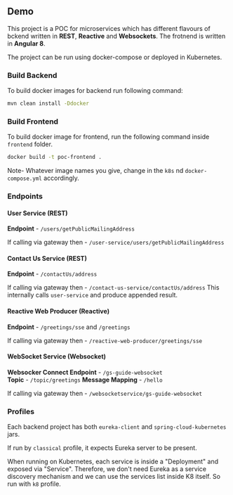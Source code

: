 ## Demo
This project is a POC for microservices which has different flavours of bckend written in **REST**, **Reactive** and **Websockets**. The frotnend is written in **Angular 8**.

The project can be run using docker-compose or deployed in Kubernetes.

### Build Backend
To build docker images for backend run following command:
```sh
mvn clean install -Ddocker
```
### Build Frontend

To build docker image for frontend, run the following command inside `frontend` folder.
```sh
docker build -t poc-frontend .
```
Note- Whatever image names you give, change in the `k8s` nd `docker-compose.yml` accordingly.

### Endpoints

#### User Service (REST)

**Endpoint** - `/users/getPublicMailingAddress` 

If calling via gateway then - `/user-service/users/getPublicMailingAddress`

#### Contact Us Service (REST)

**Endpoint** - `/contactUs/address` 

If calling via gateway then - `/contact-us-service/contactUs/address`
This internally calls `user-service` and produce appended result.

#### Reactive Web Producer (Reactive)

**Endpoint**  - `/greetings/sse`  and `/greetings`

If calling via gateway then - `/reactive-web-producer/greetings/sse`

#### WebSocket Service  (Websocket)

**Websocker Connect Endpoint** - `/gs-guide-websocket`  
**Topic** - `/topic/greetings`
**Message Mapping** - `/hello`

If calling via gateway then - `/websocketservice/gs-guide-websocket`

### Profiles
Each backend project has both `eureka-client` and `spring-cloud-kubernetes` jars. 

If run by `classical` profile, it expects Eureka server to be present.

When running on Kubernetes, each service is inside a "Deployment" and exposed via "Service". Therefore, we don't need Eureka as a service discovery mechanism and we can use the services list inside K8 itself. So run with `k8` profile.
